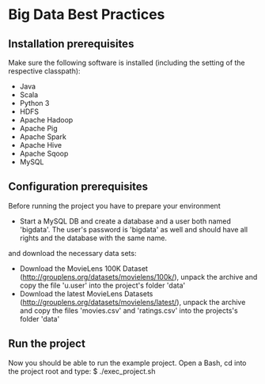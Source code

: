 Big Data Best Practices
===

Installation prerequisites
-----

Make sure the following software is installed (including the setting of the respective classpath):

* Java
* Scala
* Python 3
* HDFS
* Apache Hadoop
* Apache Pig
* Apache Spark
* Apache Hive
* Apache Sqoop
* MySQL

Configuration prerequisites
-----

Before running the project you have to prepare your environment

* Start a MySQL DB and create a database and a user both named 'bigdata'. The user's password is 'bigdata' as well and should have all rights and the database with the same name.

and download the necessary data sets:

* Download the MovieLens 100K Dataset (http://grouplens.org/datasets/movielens/100k/), unpack the archive and copy the file 'u.user' into the project's folder 'data'
* Download the latest MovieLens Datasets (http://grouplens.org/datasets/movielens/latest/), unpack the archive and copy the files 'movies.csv' and 'ratings.csv' into the projects's folder 'data'

Run the project
-----

Now you should be able to run the example project. Open a Bash, cd into the project root and type:
	$ ./exec_project.sh
